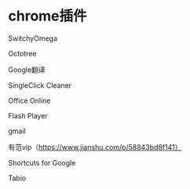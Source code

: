 # chrome插件

SwitchyOmega

Octotree

Google翻译

SingleClick Cleaner

Office Online

Flash Player

gmail

有范vip（https://www.jianshu.com/p/58843bd8f141）

Shortcuts for Google

Tabio